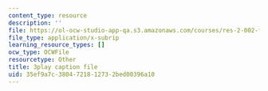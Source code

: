 ```yaml
---
content_type: resource
description: ''
file: https://ol-ocw-studio-app-qa.s3.amazonaws.com/courses/res-2-002-finite-element-procedures-for-solids-and-structures-spring-2010/35ef9a7c3804721812732bed00396a10_E2HglWZcfKw.srt
file_type: application/x-subrip
learning_resource_types: []
ocw_type: OCWFile
resourcetype: Other
title: 3play caption file
uid: 35ef9a7c-3804-7218-1273-2bed00396a10
---
```

